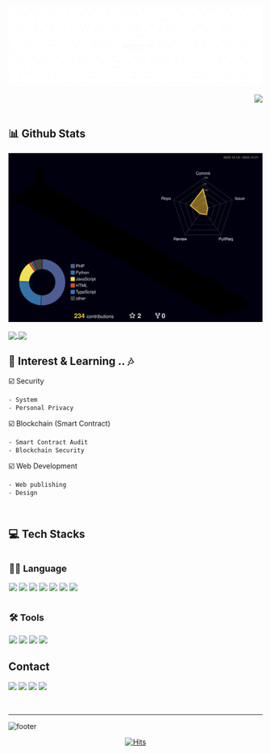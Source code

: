 <!-- ![header](https://capsule-render.vercel.app/api?type=venom&color=auto&height=300&section=header&text=Sikk&fontSize=80&animation=fadeIn&fontColor=ffffff) -->


![Banner](https://raw.githubusercontent.com/drewbi/drewbi/master/welcome_banner2.svg)

<img src="https://img.shields.io/github/followers/siksum.svg?style=social&label=Follow&maxAge=2592000" align="right"/>

<br>
<br>

<p markdown='1'>

## 📊 Github Stats

![](./profile-3d-contrib/profile-night-rainbow.svg)

<a href="https://github.com/anuraghazra/github-readme-stats">
  <img height=200 align="center" src="https://github-readme-stats.vercel.app/api?username=siksum&show_icons=true&theme=material-palenight" />
</a>
<a href="https://github.com/anuraghazra/convoychat">
  <img height=200 align="center" src="https://github-readme-stats.vercel.app/api/top-langs?username=siksum&layout=donut&langs_count=6&card_width=320&theme=material-palenight" />
</a>

<br>

## 📑 Interest & Learning .. 🎶

☑️ Security

    - System
    - Personal Privacy


☑️ Blockchain (Smart Contract)
    
    - Smart Contract Audit
    - Blockchain Security

☑️ Web Development

    - Web publishing
    - Design

<br>

## 💻 Tech Stacks

<div style="border: 1px solid white;">
  <p style="font-size:18px;font-weight:bold;"> 🏳️‍🌈 Language </p>
  <img src="https://img.shields.io/badge/Python-3776AB?style=for-the-badge&logo=python&logoColor=white"/>
  <img src="https://img.shields.io/badge/HTML-239120?style=for-the-badge&logo=html5&logoColor=white"/>
  <img src="https://img.shields.io/badge/CSS-239120?&style=for-the-badge&logo=css3&logoColor=white"/>
  <img src="https://img.shields.io/badge/JavaScript-F7DF1E?style=for-the-badge&logo=JavaScript&logoColor=white"/>
  <img src="https://img.shields.io/badge/C-00599C?style=for-the-badge&logo=c&logoColor=white"/>
  <img src="https://img.shields.io/badge/Shell_Script-121011?style=for-the-badge&logo=gnu-bash&logoColor=white"/>
  <img src="https://img.shields.io/badge/Markdown-000000?style=for-the-badge&logo=markdown&logoColor=white"/>
</div>

<br>

<div style="border: 1px solid white;">
  <p style="font-size:18px;font-weight:bold;"> 🛠️ Tools </p>
  <img src="https://img.shields.io/badge/Debian-A81D33?style=for-the-badge&logo=debian&logoColor=white"/>
  <img src="https://img.shields.io/badge/Kali_Linux-557C94?style=for-the-badge&logo=kali-linux&logoColor=white"/>
  <img src="https://img.shields.io/badge/Ubuntu-E95420?style=for-the-badge&logo=ubuntu&logoColor=white"/>
  <img src="https://img.shields.io/badge/docker-%230db7ed.svg?style=for-the-badge&logo=docker&logoColor=white"/>
</div>


<!-- [![GitHub Streak](https://streak-stats.demolab.com?user=siksum&theme=material-palenight)](https://git.io/streak-stats) -->

## Contact
<a href="mailto:namyoung0718@gmail.com"><img src="https://img.shields.io/badge/Gmail-D14836?style=for-the-badge&logo=gmail&logoColor=white"/></a>
<a href="mailto:namyoung0718@gmail.com"><img src="https://img.shields.io/badge/Telegram-2CA5E0?style=for-the-badge&logo=telegram&logoColor=white"/></a>
<img src="https://img.shields.io/badge/Discord-7289DA?style=for-the-badge&logo=discord&logoColor=white"/>
<img src="https://img.shields.io/badge/Twitter-1DA1F2?style=for-the-badge&logo=twitter&logoColor=white"/>

<br>

---

![footer](https://capsule-render.vercel.app/api?type=waving&color=auto&height=100&section=footer&text=Namryeong-Kim&fontSize=30&animation=fadeIn&fontColor=ffffff)

<div align="center">

  [![Hits](https://hits.seeyoufarm.com/api/count/incr/badge.svg?url=https%3A%2F%2Fgithub.com%2Fsiksum&count_bg=%237DDDF6&title_bg=%23CFA1F6&icon=&icon_color=%23E7E7E7&title=hits&edge_flat=false)](https://hits.seeyoufarm.com)

</div>
